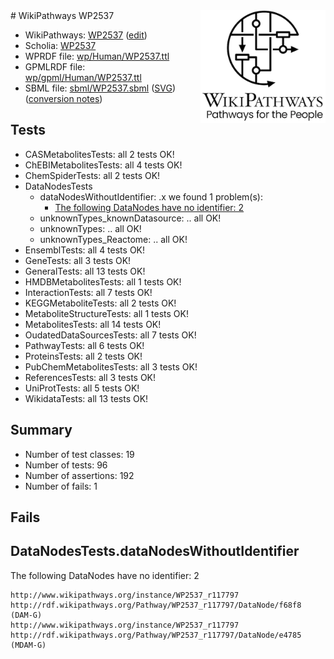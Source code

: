 <img style="float: right; width: 200px" src="../logo.png" />
# WikiPathways WP2537

* WikiPathways: [WP2537](https://www.wikipathways.org/instance/WP2537) ([edit](https://identifiers.org/wikipathways:WP2537))
* Scholia: [WP2537](https://scholia.toolforge.org/wikipathways/WP2537)
* WPRDF file: [wp/Human/WP2537.ttl](../wp/Human/WP2537.ttl)
* GPMLRDF file: [wp/gpml/Human/WP2537.ttl](../wp/gpml/Human/WP2537.ttl)
* SBML file: [sbml/WP2537.sbml](../sbml/WP2537.sbml) ([SVG](../sbml/WP2537.svg)) ([conversion notes](../sbml/WP2537.txt))

## Tests
* CASMetabolitesTests: all 2 tests OK!
* ChEBIMetabolitesTests: all 4 tests OK!
* ChemSpiderTests: all 2 tests OK!
* DataNodesTests
    * dataNodesWithoutIdentifier: .x we found 1 problem(s):
        * [The following DataNodes have no identifier: 2](#d2d32fa1)
    * unknownTypes_knownDatasource: .. all OK!
    * unknownTypes: .. all OK!
    * unknownTypes_Reactome: .. all OK!
* EnsemblTests: all 4 tests OK!
* GeneTests: all 3 tests OK!
* GeneralTests: all 13 tests OK!
* HMDBMetabolitesTests: all 1 tests OK!
* InteractionTests: all 7 tests OK!
* KEGGMetaboliteTests: all 2 tests OK!
* MetaboliteStructureTests: all 1 tests OK!
* MetabolitesTests: all 14 tests OK!
* OudatedDataSourcesTests: all 7 tests OK!
* PathwayTests: all 6 tests OK!
* ProteinsTests: all 2 tests OK!
* PubChemMetabolitesTests: all 3 tests OK!
* ReferencesTests: all 3 tests OK!
* UniProtTests: all 5 tests OK!
* WikidataTests: all 13 tests OK!


## Summary

* Number of test classes: 19
* Number of tests: 96
* Number of assertions: 192
* Number of fails: 1

## Fails

<a name="d2d32fa1" />

## DataNodesTests.dataNodesWithoutIdentifier

The following DataNodes have no identifier: 2
```
http://www.wikipathways.org/instance/WP2537_r117797 http://rdf.wikipathways.org/Pathway/WP2537_r117797/DataNode/f68f8 (DAM-G)
http://www.wikipathways.org/instance/WP2537_r117797 http://rdf.wikipathways.org/Pathway/WP2537_r117797/DataNode/e4785 (MDAM-G)
```

